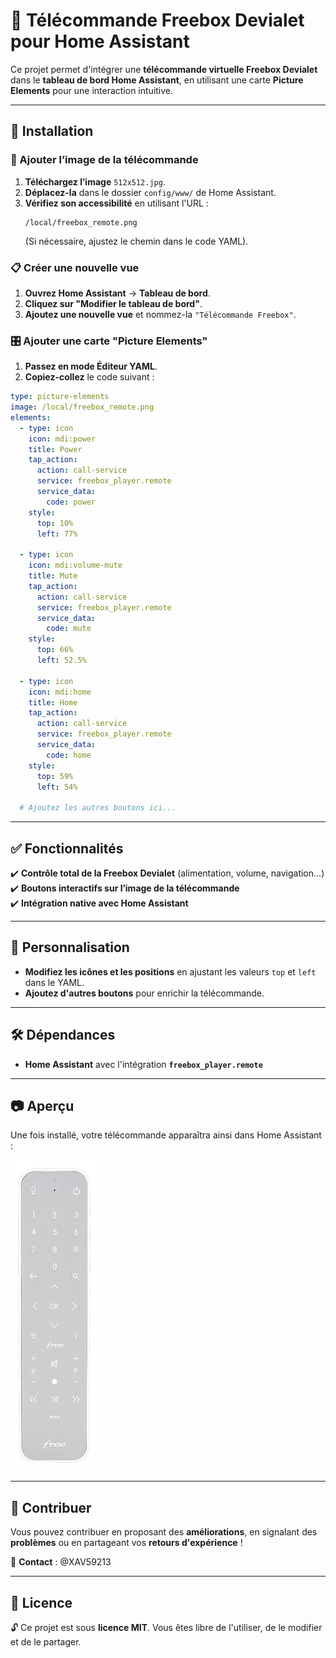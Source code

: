 # 📡 Télécommande Freebox Devialet pour Home Assistant  

Ce projet permet d'intégrer une **télécommande virtuelle Freebox Devialet** dans le **tableau de bord Home Assistant**, en utilisant une carte **Picture Elements** pour une interaction intuitive.  

---

## 🚀 Installation  

### 📂 Ajouter l’image de la télécommande  
1. **Téléchargez l’image** `512x512.jpg`.  
2. **Déplacez-la** dans le dossier `config/www/` de Home Assistant.  
3. **Vérifiez son accessibilité** en utilisant l'URL :  
   ```
   /local/freebox_remote.png
   ```
   (Si nécessaire, ajustez le chemin dans le code YAML).  

### 📋 Créer une nouvelle vue  
1. **Ouvrez Home Assistant** → **Tableau de bord**.  
2. **Cliquez sur "Modifier le tableau de bord"**.  
3. **Ajoutez une nouvelle vue** et nommez-la `"Télécommande Freebox"`.  

### 🎛 Ajouter une carte "Picture Elements"  
1. **Passez en mode Éditeur YAML**.  
2. **Copiez-collez** le code suivant :  

```yaml
type: picture-elements
image: /local/freebox_remote.png
elements:
  - type: icon
    icon: mdi:power
    title: Power
    tap_action:
      action: call-service
      service: freebox_player.remote
      service_data:
        code: power
    style:
      top: 10%
      left: 77%

  - type: icon
    icon: mdi:volume-mute
    title: Mute
    tap_action:
      action: call-service
      service: freebox_player.remote
      service_data:
        code: mute
    style:
      top: 66%
      left: 52.5%

  - type: icon
    icon: mdi:home
    title: Home
    tap_action:
      action: call-service
      service: freebox_player.remote
      service_data:
        code: home
    style:
      top: 59%
      left: 54%

  # Ajoutez les autres boutons ici...
```

---

## ✅ Fonctionnalités  
✔️ **Contrôle total de la Freebox Devialet** (alimentation, volume, navigation...)  
✔️ **Boutons interactifs sur l’image de la télécommande**  
✔️ **Intégration native avec Home Assistant**  

---

## 🔧 Personnalisation  
- **Modifiez les icônes et les positions** en ajustant les valeurs `top` et `left` dans le YAML.  
- **Ajoutez d'autres boutons** pour enrichir la télécommande.  

---

## 🛠️ Dépendances  
- **Home Assistant** avec l'intégration **`freebox_player.remote`**  

---

## 📷 Aperçu  
Une fois installé, votre télécommande apparaîtra ainsi dans Home Assistant :  

![Télécommande Freebox Devialet](512x512.jpg)  

---

## 🌟 Contribuer  
Vous pouvez contribuer en proposant des **améliorations**, en signalant des **problèmes** ou en partageant vos **retours d'expérience** !  

📩 **Contact** : @XAV59213  

---

## 📜 Licence  
🔓 Ce projet est sous **licence MIT**. Vous êtes libre de l'utiliser, de le modifier et de le partager.  


